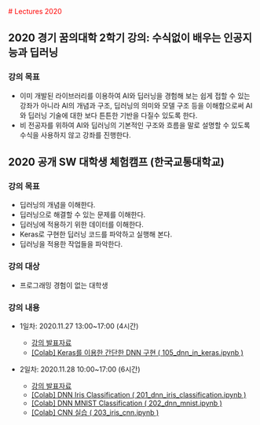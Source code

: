 <span style="color:red"># Lectures 2020</span>

## 2020 경기 꿈의대학 2학기 강의: 수식없이 배우는 인공지능과 딥러닝
### 강의 목표
* 이미 개발된 라이브러리를 이용하여 AI와 딥러닝을 경험해 보는 쉽게 접할 수 있는 강좌가 아니라 AI의 개념과 구조, 딥러닝의 의미와 모델 구조 등을 이해함으로써 AI와 딥러닝 기술에 대한 보다 튼튼한 기반을 다질수 있도록 한다.
* 비 전공자를 위하여 AI와 딥러닝의 기본적인 구조와 흐름을 말로 설명할 수 있도록 수식을 사용하지 않고 강좌를 진행한다.


## 2020 공개 SW 대학생 체험캠프 (한국교통대학교)
### 강의 목표
* 딥러닝의 개념을 이해한다.
* 딥러닝으로 해결할 수 있는 문제를 이해한다.
* 딥러닝에 적용하기 위한 데이터를 이해한다.
* Keras로 구현한 딥러닝 코드를 파악하고 실행해 본다.
* 딥러닝을 적용한 작업들을 파악한다.

### 강의 대상
* 프로그래밍 경험이 없는 대학생


### 강의 내용
* 1일차: 2020.11.27 13:00~17:00 (4시간)
  * <a href="https://drive.google.com/file/d/1T-9v0n-jJMxpoY4DHLl-HNyeDNN0RBss/view?usp=sharing">강의 발표자료</a>
  * <a href="https://colab.research.google.com/drive/1uilpfp6qPbLobkuw3OGh8I0SrxThYhw_?usp=sharing">[Colab] Keras를 이용한 간단한 DNN 구현 ( 105_dnn_in_keras.ipynb )</a>
   
* 2일차: 2020.11.28 10:00~17:00 (6시간)
  * <a href="https://drive.google.com/file/d/1qk5EuojMmpdnNe1ahlPHZYzUItr76VeY/view?usp=sharing">강의 발표자료</a>
  * <a href="https://colab.research.google.com/drive/16VF4SVvEOKo5zo72JdzaFH1x4KeTfIkw?usp=sharing">[Colab] DNN Iris Classification ( 201_dnn_iris_classification.ipynb )</a>
  * <a href="https://colab.research.google.com/drive/1XgRDgzQoZIe1FSQ-PEqdG8vNKDffZPLu?usp=sharing">[Colab] DNN MNIST Classification ( 202_dnn_mnist.ipynb )</a>
  * <a href="https://colab.research.google.com/drive/10HQyr8_Txf6tbqdzl-uIreoL9y1tx6Bh?usp=sharing">[Colab] CNN 실습 ( 203_iris_cnn.ipynb )</a>
